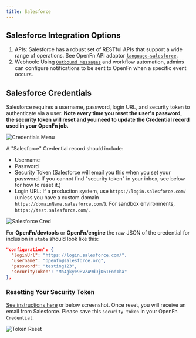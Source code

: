 ```yaml
---
title: Salesforce
---
```


## Salesforce Integration Options

1. APIs: Salesforce has a robust set of RESTful APIs that support a wide range
   of operations. See OpenFn API adaptor
   [`language-salesforce`](https://github.com/OpenFn/language-salesforce).
2. Webhook: Using
   [`Outbound Messages`](https://developer.salesforce.com/docs/atlas.en-us.api.meta/api/sforce_api_om_outboundmessaging_understanding.htm)
   and workflow automation, admins can configure notifications to be sent to
   OpenFn when a specific event occurs.

## Salesforce Credentials

Salesforce requires a username, password, login URL, and security token to
authenticate via a user. **Note every time you reset the user's password, the
security token will reset and you need to update the Credential record used in
your OpenFn job.**

![Credentials Menu](/img/credentials.png)

A "Salesforce" Credential record should include:

- Username
- Password
- Security Token (Salesforce will email you this when you set your password. If
  you cannot find "security token" in your inbox, see below for how to reset
  it.)
- Login URL: If a production system, use `https://login.salesforce.com/` (unless
  you have a custom domain `https://domainName.salesforce.com/`). For sandbox
  environments, `https://test.salesforce.com/`.

![Salesforce Cred](/img/salesforce-cred.png)

For **OpenFn/devtools** or **OpenFn/engine** the raw JSON of the credential for
inclusion in `state` should look like this:

```json
"configuration": {
  "loginUrl": "https://login.salesforce.com/",
  "username": "openfn@salesforce.org",
  "password": "testing123",
  "securityToken": "Mh4gkye9BVZA9dDjD61Fnd1ba"
},
```

### Resetting Your Security Token

[See instructions here](https://help.salesforce.com/articleView?id=sf.user_security_token.htm&type=5)
or below screenshot. Once reset, you will receive an email from Salesforce.
Please save this `security token` in your OpenFn `Credential`.

![Token Reset](/img/security-token.png)
